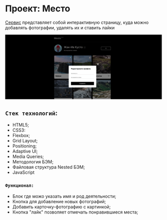 # **Проект: Место**
 
[Сервис](https://sergeshchelokov.github.io/mesto/) представляет собой интерактивную страницу, куда можно добавлять фотографии, удалять их и ставить лайки  

![Screenshot](./images/screenshots.png)
## `Стек технологий`:

- HTML5;
- CSS3:
- Flexbox;
- Grid Layout;
- Positioning;
- Adaptive UI;
- Media Queries;
- Методология БЭМ;
- Файловая структура Nested БЭМ;
- JavaScript

### `Функционал:`
- Блок где можо указать имя и род деятельности;  
- Кнопка для добавление новых фотографий;  
- Добавить карточку-фотографию с картинкой;
- Кнопка "лайк" позволяет отмечать понравившиеся места;

